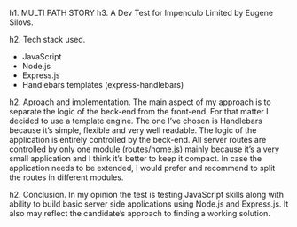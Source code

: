 h1. MULTI PATH STORY 
h3. A Dev Test for Impendulo Limited by Eugene Silovs.


h2. Tech stack used.
* JavaScript
* Node.js
* Express.js
* Handlebars templates (express-handlebars)

h2. Aproach and implementation.
The main aspect of my approach is to separate the logic of the beck-end from the front-end. For that matter I decided to use a template engine. The one I’ve chosen is Handlebars because it’s simple, flexible and very well readable. 
The logic of the application is entirely controlled by the beck-end. All server routes are controlled by only one module (routes/home.js) mainly because it’s a very small application and I think it’s better to keep it compact. In case the application needs to be extended, I would prefer and recommend to split the routes in different modules. 

h2. Conclusion.
In my opinion the test is testing JavaScript skills along with ability to build basic server side applications using Node.js and Express.js. It also may reflect the candidate’s approach to finding a working solution. 